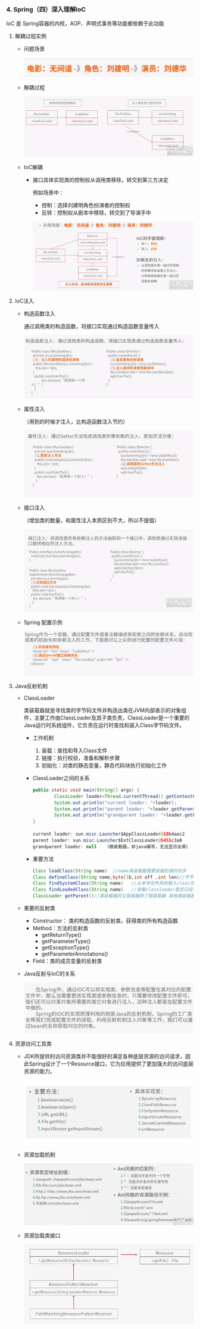 ### 4. Spring（四）深入理解IoC

IoC 是 Spring容器的内核，AOP、声明式事务等功能都依赖于此功能

1. 解耦过程实例

   * 问题场景

     ![4.1](images/4.1.png)

   * 解耦过程

     ![4.2](images/4.2.png)

   * IoC解耦

     * 接口具体实现类的控制权从调用类移除，转交到第三方决定

       例如场景中：

       * 控制：选择刘建明角色扮演者的控制权
       * 反转：控制权从剧本中移除，转交到了导演手中

       ![4.3](images/4.3.png)

2. IoC注入

   * 构造函数注入

     通过调用类的构造函数，将接口实现通过构造函数变量传入

     ![4.4](images/4.4.png)

   * 属性注入

     （用到的时候才注入，比构造函数注入节约）

     ![4.5](images/4.5.png)

   * 接口注入

     （增加类的数量，和属性注入本质区别不大，所以不提倡）

     ![4.6](images/4.6.png)

   * Spring 配置示例

     ![4.7](images/4.7.png)

3. Java反射机制

   * ClassLoader

     类装载器就是寻找类的字节码文件并构造出类在JVM内部表示的对象组件，主要工作由ClassLoader及其子类负责，ClassLoader是一个重要的Java运行时系统组件，它负责在运行时查找和装入Class字节码文件。

     * 工作机制

       1. 装载：查找和导入Class文件
       2. 链接：执行校验，准备和解析步骤
       3. 初始化：对类的静态变量，静态代码块执行初始化工作

     * ClassLoader之间的关系

       ```java
       public static void main(String[] args) {
               ClassLoader loader=Thread.currentThread().getContextClassLoader();
               System.out.println("current loader: "+loader);
               System.out.println("parent loader: "+loader.getParent());
               System.out.println("grandparent loader: "+loader.getParent().getParent());
       }

       current loader: sun.misc.Launcher$AppClassLoader@18b4aac2
       parent loader: sun.misc.Launcher$ExtClassLoader@5451c3a8
       grandparent loader: null   （根装载器，非java编写，无法显示出来）

       ```

     * 重要方法

       ```java
       Class loadClass(String name)  //name类装载器需要装载的类的名字
       Class defineClass(String name,byte[]b,int off ,int len)//字节数组装换成java.lang.class 对象
       Class findSystemClass(String name)   //从本地文件系统载入class文件
       Class findLoadedClass(String name)   //查看classloader是否已经装入到某个类中
       ClassLoader getParent()//类装载器的父装载器除了根装载器 其他类装载器都有且仅有一个父装载器

       ```

   * 重要的反射类

     * Constructor： 类的构造函数的反射类，获得类的所有构造函数
     * Method：方法的反射类
       * getReturnType()
       * getParameterType()
       * getExceptionType()
       * getParameterAnnotations()
     * Field：类的成员变量的反射类

   * Java反射与IoC的关系

     ![4.8](images/4.8.png)​

4. 资源访问工具类

   * JDK所提供的访问资源类并不能很好的满足各种底层资源的访问请求，因此Spring设计了一个Resource接口，它为应用提供了更加强大的访问底层资源的能力。

     ![4.9](images/4.9.png)

   * 资源加载机制

     ![4.10](images/4.10.png)

   * 资源加载类接口

     ![4.11](images/4.11.png)

   ​

   ​	

   ​

